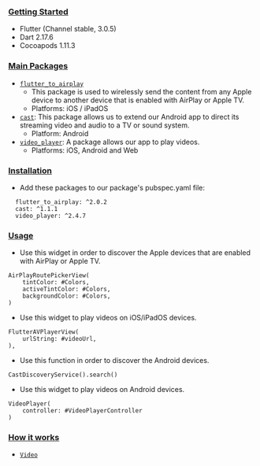 ### [Getting Started](#getting-started)
* Flutter (Channel stable, 3.0.5)
* Dart 2.17.6
* Cocoapods 1.11.3

### [Main Packages](#main-packages)
* [`flutter_to_airplay`](https://pub.dev/packages/flutter_to_airplay)
  * This package is used to wirelessly send the content from any Apple device to another device that is enabled with AirPlay or Apple TV.
  * Platforms: iOS / iPadOS
* [`cast`](https://pub.dev/packages/cast): This package allows us to extend our Android app to direct its streaming video and audio to a TV or sound system.
  * Platform: Android
* [`video_player`](https://pub.dev/packages/video_player): A package allows our app to play videos.
  * Platforms: iOS, Android and Web

### [Installation](#installation)
* Add these packages to our package's pubspec.yaml file:
```
  flutter_to_airplay: ^2.0.2
  cast: ^1.1.1
  video_player: ^2.4.7
```
### [Usage](#usage)
* Use this widget in order to discover the Apple devices that are enabled with AirPlay or Apple TV.
```
AirPlayRoutePickerView(
    tintColor: #Colors,
    activeTintColor: #Colors,
    backgroundColor: #Colors,
)
```

* Use this widget to play videos on iOS/iPadOS devices.
```
FlutterAVPlayerView(
    urlString: #videoUrl,
),
```

* Use this function in order to discover the Android devices.
```
CastDiscoveryService().search()
```

* Use this widget to play videos on Android devices.
```
VideoPlayer(
    controller: #VideoPlayerController
)
```

### [How it works](#howitworks)
* [`Video`](https://drive.google.com/file/d/1diD1SpOaqyK2e0O4_NBEg5TzT1L_jhHD/view?usp=sharing)
